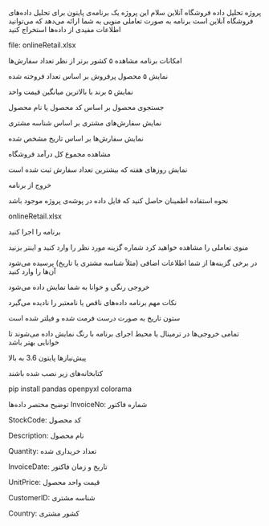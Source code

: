  پروژه تحلیل داده فروشگاه آنلاین
سلام
این پروژه یک برنامه‌ی پایتون برای تحلیل داده‌های فروشگاه آنلاین است
برنامه به صورت تعاملی منویی به شما ارائه می‌دهد که می‌توانید اطلاعات مفیدی از داده‌ها استخراج کنید

file:  onlineRetail.xlsx

امکانات برنامه
مشاهده ۵ کشور برتر از نظر تعداد سفارش‌ها

نمایش ۵ محصول پرفروش بر اساس تعداد فروخته شده

نمایش ۵ برند با بالاترین میانگین قیمت واحد

جستجوی محصول بر اساس کد محصول  یا نام محصول

نمایش سفارش‌های مشتری بر اساس شناسه مشتری 

نمایش سفارش‌ها بر اساس تاریخ مشخص شده

مشاهده مجموع کل درآمد فروشگاه

نمایش روزهای هفته که بیشترین تعداد سفارش ثبت شده است

خروج از برنامه

نحوه استفاده
اطمینان حاصل کنید که فایل داده  در پوشه‌ی پروژه موجود باشد

onlineRetail.xlsx

برنامه را اجرا کنید

منوی تعاملی را مشاهده خواهید کرد شماره گزینه مورد نظر را وارد کنید و اینتر بزنید

در برخی گزینه‌ها از شما اطلاعات اضافی (مثلاً شناسه مشتری یا تاریخ) پرسیده می‌شود آن‌ها را وارد کنید

خروجی رنگی و خوانا به شما نمایش داده می‌شود

نکات مهم
برنامه داده‌های ناقص یا نامعتبر را نادیده می‌گیرد

ستون تاریخ به صورت درست فرمت شده و فیلتر شده است

تمامی خروجی‌ها در ترمینال یا محیط اجرای برنامه با رنگ نمایش داده می‌شوند تا خوانایی بهتر باشد


پیش‌نیازها
پایتون 3.6 به بالا

کتابخانه‌های زیر نصب شده باشند

pip install pandas openpyxl colorama

توضیح مختصر داده‌ها
InvoiceNo: شماره فاکتور

StockCode: کد محصول

Description: نام محصول

Quantity: تعداد خریداری شده

InvoiceDate: تاریخ و زمان فاکتور

UnitPrice: قیمت واحد محصول

CustomerID: شناسه مشتری

Country: کشور مشتری

